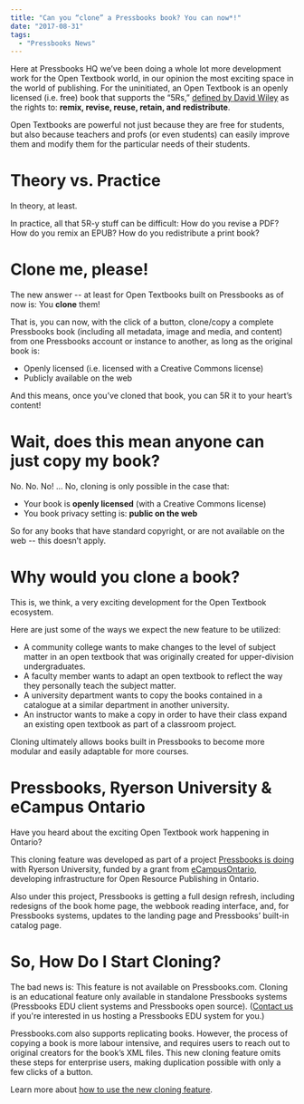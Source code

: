 ```yaml
---
title: "Can you “clone” a Pressbooks book? You can now*!"
date: "2017-08-31"
tags: 
  - "Pressbooks News"
---
```


Here at Pressbooks HQ we’ve been doing a whole lot more development work for the Open Textbook world, in our opinion the most exciting space in the world of publishing. For the uninitiated, an Open Textbook is an openly licensed (i.e. free) book that supports the “5Rs,” [defined by David Wiley](http://www.opencontent.org/definition/) as the rights to: **remix, revise, reuse, retain, and redistribute**.

Open Textbooks are powerful not just because they are free for students, but also because teachers and profs (or even students) can easily improve them and modify them for the particular needs of their students.

# Theory vs. Practice

In theory, at least.

In practice, all that 5R-y stuff can be difficult: How do you revise a PDF? How do you remix an EPUB? How do you redistribute a print book?

# Clone me, please!

The new answer -- at least for Open Textbooks built on Pressbooks as of now is: You **clone** them!

That is, you can now, with the click of a button, clone/copy a complete Pressbooks book (including all metadata, image and media, and content) from one Pressbooks account or instance to another, as long as the original book is:

- Openly licensed (i.e. licensed with a Creative Commons license)
- Publicly available on the web

And this means, once you’ve cloned that book, you can 5R it to your heart’s content!

# Wait, does this mean anyone can just copy my book?

No. No. No! … No, cloning is only possible in the case that:

- Your book is **openly licensed** (with a Creative Commons license)
- You book privacy setting is: **public on the web**

So for any books that have standard copyright, or are not available on the web -- this doesn’t apply.

# Why would you clone a book?

This is, we think, a very exciting development for the Open Textbook ecosystem.

Here are just some of the ways we expect the new feature to be utilized:

- A community college wants to make changes to the level of subject matter in an open textbook that was originally created for upper-division undergraduates.
- A faculty member wants to adapt an open textbook to reflect the way they personally teach the subject matter.
- A university department wants to copy the books contained in a catalogue at a similar department in another university.
- An instructor wants to make a copy in order to have their class expand an existing open textbook as part of a classroom project.

Cloning ultimately allows books built in Pressbooks to become more modular and easily adaptable for more courses.

# Pressbooks, Ryerson University & eCampus Ontario

Have you heard about the exciting Open Textbook work happening in Ontario?

This cloning feature was developed as part of a project [Pressbooks is doing](https://pressbooks.com/blog/pressbooks-working-with-ryerson-university-on-ecampus-ontario-grant-open-publishing-infrastructure/) with Ryerson University, funded by a grant from [eCampusOntario,](https://www.ecampusontario.ca/news/ecampusontario-ryerson-university-to-create-open-publishing-infrastructure-for-ontario-post-secondary-educators-learners) developing infrastructure for Open Resource Publishing in Ontario.

Also under this project, Pressbooks is getting a full design refresh, including redesigns of the book home page, the webbook reading interface, and, for Pressbooks systems, updates to the landing page and Pressbooks’ built-in catalog page.

# So, How Do I Start Cloning?

The bad news is: This feature is not available on Pressbooks.com. Cloning is an educational feature only available in standalone Pressbooks systems (Pressbooks EDU client systems and Pressbooks open source). ([Contact us](mailto:sales@pressbooks.com) if you're interested in us hosting a Pressbooks EDU system for you.)

Pressbooks.com also supports replicating books. However, the process of copying a book is more labour intensive, and requires users to reach out to original creators for the book’s XML files. This new cloning feature omits these steps for enterprise users, making duplication possible with only a few clicks of a button.

Learn more about [how to use the new cloning feature](https://eduguide.pressbooks.com/chapter/how-to-clone-a-book-on-pressbooks/).
